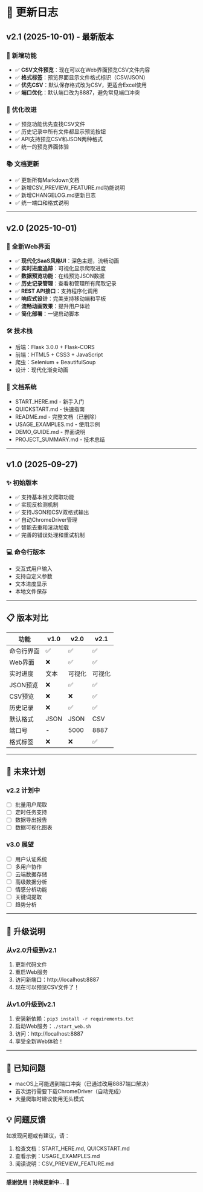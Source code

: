 # 📝 更新日志

## v2.1 (2025-10-01) - 最新版本

### 🎉 新增功能
- ✅ **CSV文件预览**：现在可以在Web界面预览CSV文件内容
- ✅ **格式标签**：预览界面显示文件格式标识（CSV/JSON）
- ✅ **优先CSV**：默认保存格式改为CSV，更适合Excel使用
- ✅ **端口优化**：默认端口改为8887，避免常见端口冲突

### 🔧 优化改进
- ✅ 预览功能优先查找CSV文件
- ✅ 历史记录中所有文件都显示预览按钮
- ✅ API支持预览CSV和JSON两种格式
- ✅ 统一的预览界面体验

### 📚 文档更新
- ✅ 更新所有Markdown文档
- ✅ 新增CSV_PREVIEW_FEATURE.md功能说明
- ✅ 新增CHANGELOG.md更新日志
- ✅ 统一端口和格式说明

---

## v2.0 (2025-10-01)

### 🎨 全新Web界面
- ✅ **现代化SaaS风格UI**：深色主题，流畅动画
- ✅ **实时进度追踪**：可视化显示爬取进度
- ✅ **数据预览功能**：在线预览JSON数据
- ✅ **历史记录管理**：查看和管理所有爬取记录
- ✅ **REST API接口**：支持程序化调用
- ✅ **响应式设计**：完美支持移动端和平板
- ✅ **流畅动画效果**：提升用户体验
- ✅ **简化部署**：一键启动脚本

### 🛠️ 技术栈
- 后端：Flask 3.0.0 + Flask-CORS
- 前端：HTML5 + CSS3 + JavaScript
- 爬虫：Selenium + BeautifulSoup
- 设计：现代化渐变动画

### 📄 文档系统
- START_HERE.md - 新手入门
- QUICKSTART.md - 快速指南
- README.md - 完整文档（已删除）
- USAGE_EXAMPLES.md - 使用示例
- DEMO_GUIDE.md - 界面说明
- PROJECT_SUMMARY.md - 技术总结

---

## v1.0 (2025-09-27)

### ✨ 初始版本
- ✅ 支持基本推文爬取功能
- ✅ 实现反检测机制
- ✅ 支持JSON和CSV双格式输出
- ✅ 自动ChromeDriver管理
- ✅ 智能去重和滚动加载
- ✅ 完善的错误处理和重试机制

### 💻 命令行版本
- 交互式用户输入
- 支持自定义参数
- 文本进度显示
- 本地文件保存

---

## 📋 版本对比

| 功能 | v1.0 | v2.0 | v2.1 |
|------|------|------|------|
| 命令行界面 | ✅ | ✅ | ✅ |
| Web界面 | ❌ | ✅ | ✅ |
| 实时进度 | 文本 | 可视化 | 可视化 |
| JSON预览 | ❌ | ✅ | ✅ |
| CSV预览 | ❌ | ❌ | ✅ |
| 历史记录 | ❌ | ✅ | ✅ |
| 默认格式 | JSON | JSON | CSV |
| 端口号 | - | 5000 | 8887 |
| 格式标签 | ❌ | ❌ | ✅ |

---

## 🔮 未来计划

### v2.2 计划中
- [ ] 批量用户爬取
- [ ] 定时任务支持
- [ ] 数据导出报告
- [ ] 数据可视化图表

### v3.0 展望
- [ ] 用户认证系统
- [ ] 多用户协作
- [ ] 云端数据存储
- [ ] 高级数据分析
- [ ] 情感分析功能
- [ ] 关键词提取
- [ ] 趋势分析

---

## 📝 升级说明

### 从v2.0升级到v2.1
1. 更新代码文件
2. 重启Web服务
3. 访问新端口：http://localhost:8887
4. 现在可以预览CSV文件了！

### 从v1.0升级到v2.1
1. 安装新依赖：`pip3 install -r requirements.txt`
2. 启动Web服务：`./start_web.sh`
3. 访问：http://localhost:8887
4. 享受全新Web体验！

---

## 🐛 已知问题

- macOS上可能遇到端口冲突（已通过改用8887端口解决）
- 首次运行需要下载ChromeDriver（自动完成）
- 大量爬取时建议使用无头模式

## 💡 问题反馈

如发现问题或有建议，请：
1. 检查文档：START_HERE.md, QUICKSTART.md
2. 查看示例：USAGE_EXAMPLES.md
3. 阅读说明：CSV_PREVIEW_FEATURE.md

---

**感谢使用！持续更新中...** 🎉

